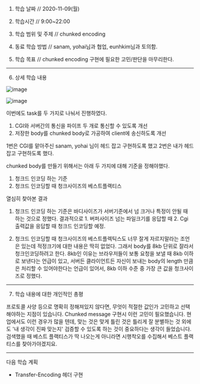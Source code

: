 1. 학습 날짜 // 2020-11-09(월)
2. 학습시간 // 9:00~22:00

3. 학습 범위 및 주제 // chunked encoding
4. 동료 학습 방법 // sanam, yohai님과 협업, eunhkim님과 토의함.
5. 학습 목표 // chunked encoding 구현에 필요한 고민/판단을 마무리한다.

---

6. 상세 학습 내용

   

![image](https://user-images.githubusercontent.com/54612343/99146463-c7eefc00-26bb-11eb-8a23-000ff0fc63da.png)

![image](https://user-images.githubusercontent.com/54612343/99146455-b279d200-26bb-11eb-8948-32ae7bfde0ae.png)

이번에도 task를 두 가지로 나눠서 진행하였다.

1. CGI와 서버간의 통신을 파이프 두 개로 통신할 수 있도록 개선
2. 저장한 body를 chunked body로 가공하여 client에 송신하도록 개선

1번은 CGI를 맡아주신 sanam, yohai 님이 헤드 잡고 구현하도록 했고 2번은 내가 헤드잡고 구현하도록 했다. 

chunked body를 만들기 위해서는 아래 두 가지에 대해 기준을 정해야했다.

1) 청크드 인코딩 하는 기준
2) 청크드 인코딩할 때 청크사이즈의 베스트플랙티스

열심히 찾아본 결과

1) 청크드 인코딩 하는 기준은 바디사이즈가 서버기준에서 넘 크거나 특정이 안될 때 하는 것으로 정했다. 결과적으로 1. 버퍼사이즈 넘는 파일크기를 응답할 때 2. Cgi 출력값을 응답할 때 청크드 인코딩할 예정.

2) 청크드 인코딩할 때 청크사이즈의 베스트플렉틱스도 너무 잘게 자르지말라는 조언은 있는데 적정크기에 대한 내용은 딱히 없었다. 그래서 body를 8kb 단위로 잘라서 청크인코딩하려고 한다. 8kb인 이유는 브라우저들이 보통 요청을 보낼 때 8kb 이하로 보낸다는 언급이 있고, 서버든 클라이언트든 자신이 보내는 body의 length 만큼은 처리할 수 있어야한다는 언급이 있어서, 8kb 이하 수준 중 가장 큰 값을 청크사이즈로 정했다.



---

7. 학습 내용에 대한 개인적인 총평

프로토콜 사양 등으로 명확히 정해져있지 않다면, 무엇이 적절한 값인가 고민하고 선택해야하는 지점이 있습니다. Chunked message 구현시 이런 고민이 필요했습니다. 현업에서도 이런 경우가 많을 텐데, 맞는 것은 맞게 틀린 것은 틀리게 잘 분별하는 것 외에도 '내 생각이 진짜 맞는지' 검증할 수 있도록 하는 것이 중요하다는 생각이 들었습니다. 검색했을 때 베스트 플랙티스가 딱 나오는게 아니라면 시행착오를 수집해서 베스트 플랙티스를 찾아가야겠지요. 

---

다음 학습 계획

- Transfer-Encoding 헤더 구현


